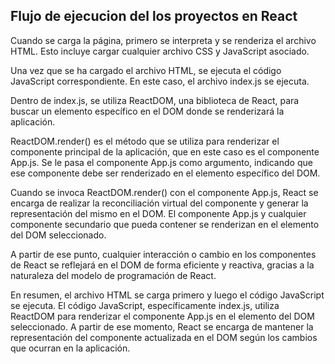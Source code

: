 ##  Flujo de ejecucion del los proyectos en React
Cuando se carga la página, primero se interpreta y se renderiza el archivo HTML. Esto incluye cargar cualquier archivo CSS y JavaScript asociado.

Una vez que se ha cargado el archivo HTML, se ejecuta el código JavaScript correspondiente. En este caso, el archivo index.js se ejecuta.

Dentro de index.js, se utiliza ReactDOM, una biblioteca de React, para buscar un elemento específico en el DOM donde se renderizará la aplicación.

ReactDOM.render() es el método que se utiliza para renderizar el componente principal de la aplicación, que en este caso es el componente App.js. Se le pasa el componente App.js como argumento, indicando que ese componente debe ser renderizado en el elemento específico del DOM.

Cuando se invoca ReactDOM.render() con el componente App.js, React se encarga de realizar la reconciliación virtual del componente y generar la representación del mismo en el DOM. El componente App.js y cualquier componente secundario que pueda contener se renderizan en el elemento del DOM seleccionado.

A partir de ese punto, cualquier interacción o cambio en los componentes de React se reflejará en el DOM de forma eficiente y reactiva, gracias a la naturaleza del modelo de programación de React.

En resumen, el archivo HTML se carga primero y luego el código JavaScript se ejecuta. El código JavaScript, específicamente index.js, utiliza ReactDOM para renderizar el componente App.js en el elemento del DOM seleccionado. A partir de ese momento, React se encarga de mantener la representación del componente actualizada en el DOM según los cambios que ocurran en la aplicación.